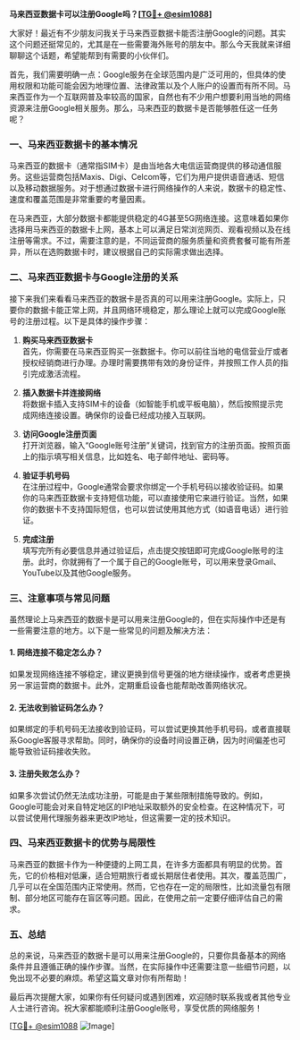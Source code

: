 **马来西亚数据卡可以注册Google吗？[[TG💪+ @esim1088](https://t.me/s/esim1088)]**

大家好！最近有不少朋友问我关于马来西亚数据卡能否注册Google的问题。其实这个问题还挺常见的，尤其是在一些需要海外账号的朋友中。那么今天我就来详细聊聊这个话题，希望能帮到有需要的小伙伴们。

首先，我们需要明确一点：Google服务在全球范围内是广泛可用的，但具体的使用权限和功能可能会因为地理位置、法律政策以及个人账户的设置而有所不同。马来西亚作为一个互联网普及率较高的国家，自然也有不少用户想要利用当地的网络资源来注册Google相关服务。那么，马来西亚的数据卡是否能够胜任这一任务呢？

### 一、马来西亚数据卡的基本情况

马来西亚的数据卡（通常指SIM卡）是由当地各大电信运营商提供的移动通信服务。这些运营商包括Maxis、Digi、Celcom等，它们为用户提供语音通话、短信以及移动数据服务。对于想通过数据卡进行网络操作的人来说，数据卡的稳定性、速度和覆盖范围是非常重要的考量因素。

在马来西亚，大部分数据卡都能提供稳定的4G甚至5G网络连接。这意味着如果你选择用马来西亚的数据卡上网，基本上可以满足日常浏览网页、观看视频以及在线注册等需求。不过，需要注意的是，不同运营商的服务质量和资费套餐可能有所差异，所以在选购数据卡时，建议根据自己的实际需求做出选择。

### 二、马来西亚数据卡与Google注册的关系

接下来我们来看看马来西亚的数据卡是否真的可以用来注册Google。实际上，只要你的数据卡能正常上网，并且网络环境稳定，那么理论上就可以完成Google账号的注册过程。以下是具体的操作步骤：

1. **购买马来西亚数据卡**  
   首先，你需要在马来西亚购买一张数据卡。你可以前往当地的电信营业厅或者授权经销商进行办理。办理时需要携带有效的身份证件，并按照工作人员的指引完成激活流程。

2. **插入数据卡并连接网络**  
   将数据卡插入支持SIM卡的设备（如智能手机或平板电脑），然后按照提示完成网络连接设置。确保你的设备已经成功接入互联网。

3. **访问Google注册页面**  
   打开浏览器，输入“Google账号注册”关键词，找到官方的注册页面。按照页面上的指示填写相关信息，比如姓名、电子邮件地址、密码等。

4. **验证手机号码**  
   在注册过程中，Google通常会要求你绑定一个手机号码以接收验证码。如果你的马来西亚数据卡支持短信功能，可以直接使用它来进行验证。当然，如果你的数据卡不支持国际短信，也可以尝试使用其他方式（如语音电话）进行验证。

5. **完成注册**  
   填写完所有必要信息并通过验证后，点击提交按钮即可完成Google账号的注册。此时，你就拥有了一个属于自己的Google账号，可以用来登录Gmail、YouTube以及其他Google服务。

### 三、注意事项与常见问题

虽然理论上马来西亚的数据卡是可以用来注册Google的，但在实际操作中还是有一些需要注意的地方。以下是一些常见的问题及解决方法：

#### 1. 网络连接不稳定怎么办？
如果发现网络连接不够稳定，建议更换到信号更强的地方继续操作，或者考虑更换另一家运营商的数据卡。此外，定期重启设备也能帮助改善网络状况。

#### 2. 无法收到验证码怎么办？
如果绑定的手机号码无法接收到验证码，可以尝试更换其他手机号码，或者直接联系Google客服寻求帮助。同时，确保你的设备时间设置正确，因为时间偏差也可能导致验证码接收失败。

#### 3. 注册失败怎么办？
如果多次尝试仍然无法成功注册，可能是由于某些限制措施导致的。例如，Google可能会对来自特定地区的IP地址采取额外的安全检查。在这种情况下，可以尝试使用代理服务器来更改IP地址，但这需要一定的技术知识。

### 四、马来西亚数据卡的优势与局限性

马来西亚的数据卡作为一种便捷的上网工具，在许多方面都具有明显的优势。首先，它的价格相对低廉，适合短期旅行者或长期居住者使用。其次，覆盖范围广，几乎可以在全国范围内正常使用。然而，它也存在一定的局限性，比如流量包有限制、部分地区可能存在盲区等问题。因此，在使用之前一定要仔细评估自己的需求。

### 五、总结

总的来说，马来西亚的数据卡是可以用来注册Google的，只要你具备基本的网络条件并且遵循正确的操作步骤。当然，在实际操作中还需要注意一些细节问题，以免出现不必要的麻烦。希望这篇文章对你有所帮助！

最后再次提醒大家，如果你有任何疑问或遇到困难，欢迎随时联系我或者其他专业人士进行咨询。祝大家都能顺利注册Google账号，享受优质的网络服务！

[[TG💪+ @esim1088](https://t.me/s/esim1088) ![Image](https://i.postimg.cc/4NQfJmqS/Snipaste-2025-05-13-00-14-12.png)]